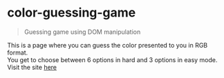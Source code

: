 # color-guessing-game
>Guessing game using DOM manipulation  

This is a page where you can guess the color presented to you in RGB format.  
You get to choose between 6 options in hard and 3 options in easy mode.  
Visit the site [here](https://donnatto.me/color-guessing-game/)  

